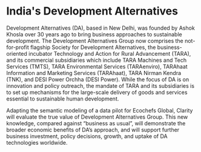 # India's Development Alternatives

Development Alternatives \(DA\), based in New Delhi, was founded by Ashok Khosla over 30 years ago to bring business approaches to sustainable development. The Development Alternatives Group now comprises the not-for-profit flagship Society for Development Alternatives, the business-oriented incubator Technology and Action for Rural Advancement \(TARA\), and its commercial subsidiaries which include TARA Machines and Tech Services \(TMTS\), TARA Environmental Services \(TARAenviro\), TARAhaat Information and Marketing Services \(TARAhaat\), TARA Nirman Kendra \(TNK\), and DESI Power Orchha \(DESI Power\). While the focus of DA is on innovation and policy outreach, the mandate of TARA and its subsidiaries is to set up mechanisms for the large-scale delivery of goods and services essential to sustainable human development.

Adapting the semantic modeling of a data pilot for Ecochefs Global, Clarity will evaluate the true value of Development Alternatives Group. This new knowledge, compared against “business as usual”, will demonstrate the broader economic benefits of DA’s approach, and will support further business investment, policy decisions, growth, and uptake of DA technologies worldwide.

